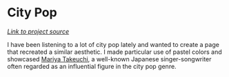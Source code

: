 # City Pop

[_Link to project source_](https://github.com/nkooman/the-showcase/tree/feature/readme-footer/src/projects/city-pop)

I have been listening to a lot of city pop lately and wanted to create a page that recreated a similar aesthetic. I made particular use of pastel colors and showcased [Mariya Takeuchi](https://en.wikipedia.org/wiki/Mariya_Takeuchi), a well-known Japanese singer-songwriter often regarded as an influential figure in the city pop genre.

